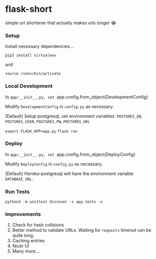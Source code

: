 # flask-short
simple url shortener that actually makes urls longer 😂

### Setup

Install necessary dependencies...

`pip3 install virtualenv`

and

`source /venv/bin/activate`

### Local Development

In `app/__init__.py, set `app.config.from_object(DevelopmentConfig)

Modify `DevelopmentConfig` in `config.py` as necessary.

(Default) Setup postgresql, set environment variables:
`POSTGRES_DB`, `POSTGRES_USER`, `POSTGRES_PW`, `POSTGRES_URL`

`export FLASK_APP=app.py`
`flask run`

### Deploy

In `app/__init__.py, set `app.config.from_object(DeployConfig)

Modify `DeployConfig` in `config.py` as necessary.

(Default) Heroku-postgresql will have the environment variable `DATABASE_URL`.

### Run Tests

`python3 -m unittest discover -s app.tests -v`

### Improvements

1. Check for hash collisions
2. Better method to validate URLs. Waiting for `requests` timeout can be quite long.
3. Caching entries
4. Nicer UI
5. Many more....




